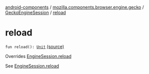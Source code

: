 [android-components](../../index.md) / [mozilla.components.browser.engine.gecko](../index.md) / [GeckoEngineSession](index.md) / [reload](./reload.md)

# reload

`fun reload(): `[`Unit`](https://kotlinlang.org/api/latest/jvm/stdlib/kotlin/-unit/index.html) [(source)](https://github.com/mozilla-mobile/android-components/blob/master/components/browser/engine-gecko-beta/src/main/java/mozilla/components/browser/engine/gecko/GeckoEngineSession.kt#L109)

Overrides [EngineSession.reload](../../mozilla.components.concept.engine/-engine-session/reload.md)

See [EngineSession.reload](../../mozilla.components.concept.engine/-engine-session/reload.md)

